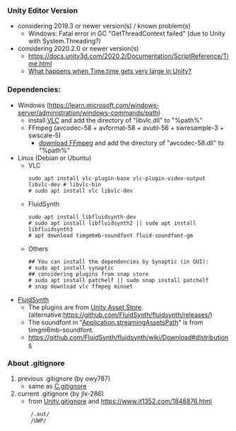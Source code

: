 ### Unity Editor Version
+ considering 2019.3 or newer version(s) / known problem(s)
    - Windows: Fatal error in GC "GetThreadContext failed" (due to Unity with System.Threading?)
+ considering 2020.2.0 or newer version(s)
    - <https://docs.unity3d.com/2020.2/Documentation/ScriptReference/Time.html>
	- [What happens when Time.time gets very large in Unity?](https://gamedev.stackexchange.com/questions/141807/what-happens-when-time-time-gets-very-large-in-unity)

### Dependencies:
- Windows (<https://learn.microsoft.com/windows-server/administration/windows-commands/path>)
    + install [VLC](https://www.videolan.org/vlc/) and add the directory of "libvlc.dll" to "%path%"
    + FFmpeg (avcodec-58 + avformat-58 + avutil-56 + swresample-3 + swscale-5)
        + [download FFmpeg](https://github.com/BtbN/FFmpeg-Builds/releases/download/autobuild-2022-10-31-12-44/ffmpeg-n4.4.3-win64-lgpl-shared-4.4.zip) and add the directory of "avcodec-58.dll" to "%path%"
- Linux (Debian or Ubuntu)
    + VLC
        ```shell
        sudo apt install vlc-plugin-base vlc-plugin-video-output libvlc-dev # libvlc-bin
        # sudo apt install vlc libvlc-dev
        ```
    + FluidSynth
        ```shell
        sudo apt install libfluidsynth-dev
        # sudo apt install libfluidsynth2 || sudo apt install libfluidsynth3
        # apt download timgm6mb-soundfont fluid-soundfont-gm
        ```
    + Others
        ```shell
        ## You can install the dependencies by Synaptic (in GUI):
        # sudo apt install synaptic
        ## considering plugins from snap store
        # sudo apt install patchelf || sudo snap install patchelf
        # snap download vlc ffmpeg minuet
        ```
- [FluidSynth](https://www.fluidsynth.org)
    + The plugins are from [Unity Asset Store](https://assetstore.unity.com/packages/tools/audio/fluid-midi-player-173680).
        (alternative:<https://github.com/FluidSynth/fluidsynth/releases/>)
    + The soundfont in "[Application.streamingAssetsPath](https://docs.unity3d.com/2018.2/Documentation/ScriptReference/Application-streamingAssetsPath.html)" is from timgm6mb-soundfont.
    + <https://github.com/FluidSynth/fluidsynth/wiki/Download#distributions>

### About .gitignore
1. previous .gitignore (by owy787)
    + same as [C.gitignore](https://github.com/github/gitignore/blob/main/C.gitignore)
2. current .gitignore (by jlx-286)
    + from [Unity.gitignore](https://github.com/github/gitignore/blob/main/Unity.gitignore) and <https://www.it1352.com/1848876.html>
    ``` dockerfile
        /.out/
        /UWP/
    ```
